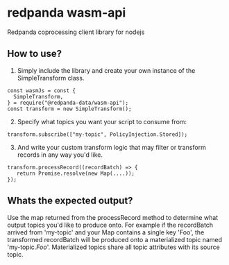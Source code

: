 # redpanda wasm-api

Redpanda coprocessing client library for nodejs

## How to use?

1. Simply include the library and create your own instance of the SimpleTransform class.

```
const wasmJs = const {
  SimpleTransform,
} = require("@redpanda-data/wasm-api");
const transform = new SimpleTransform();
```

2. Specify what topics you want your script to consume from:

```
transform.subscribe(["my-topic", PolicyInjection.Stored]);
```

3. And write your custom transform logic that may filter or transform records in any way you'd like.

```
transform.processRecord((recordBatch) => {
   return Promise.resolve(new Map(....));
});
```

## Whats the expected output?

Use the map returned from the processRecord method to determine what output topics you'd like to produce onto. For example if the recordBatch arrived from 'my-topic' and your Map contains a single key 'Foo', the transformed recordBatch will be produced onto a materialized topic named 'my-topic.$Foo$'. Materialized topics share all topic attributes with its source topic.
